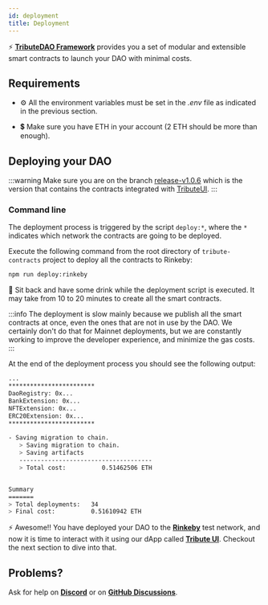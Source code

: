 ```yaml
---
id: deployment
title: Deployment
---
```


⚡️ **[TributeDAO Framework](https://github.com/openlawteam/tribute-contracts)** provides you a set of modular and extensible smart contracts to launch your DAO with minimal costs.

## Requirements

- ⚙️ All the environment variables must be set in the _.env_ file as indicated in the previous section.

- 💲 Make sure you have ETH in your account (2 ETH should be more than enough).

## Deploying your DAO

:::warning
Make sure you are on the branch [release-v1.0.6](https://github.com/openlawteam/tribute-contracts/releases/tag/v1.0.6) which is the version that contains the contracts integrated with [TributeUI](https://github.com/openlawteam/tribute-ui).
:::

### Command line

The deployment process is triggered by the script `deploy:*`, where the `*` indicates which network the contracts are going to be deployed.

Execute the following command from the root directory of `tribute-contracts` project to deploy all the contracts to Rinkeby:

```bash
npm run deploy:rinkeby
```

🍺 Sit back and have some drink while the deployment script is executed. It may take from 10 to 20 minutes to create all the smart contracts.

:::info
The deployment is slow mainly because we publish all the smart contracts at once, even the ones that are not in use by the DAO. We certainly don't do that for Mainnet deployments, but we are constantly working to improve the developer experience, and minimize the gas costs.
:::

At the end of the deployment process you should see the following output:

```bash
...
************************
DaoRegistry: 0x...
BankExtension: 0x...
NFTExtension: 0x...
ERC20Extension: 0x...
************************

- Saving migration to chain.
   > Saving migration to chain.
   > Saving artifacts
   -------------------------------------
   > Total cost:          0.51462506 ETH


Summary
=======
> Total deployments:   34
> Final cost:          0.51610942 ETH
```

⚡️ Awesome!! You have deployed your DAO to the **[Rinkeby](https://rinkeby.etherscan.io/)** test network, and now it is time to interact with it using our dApp called **[Tribute UI](https://github.com/openlawteam/tribute-ui)**. Checkout the next section to dive into that.

## Problems?

Ask for help on **[Discord](https://discord.gg/xXMA2DYqNf)** or on **[GitHub Discussions](https://github.com/openlawteam/tribute-contracts/discussions/new)**.
